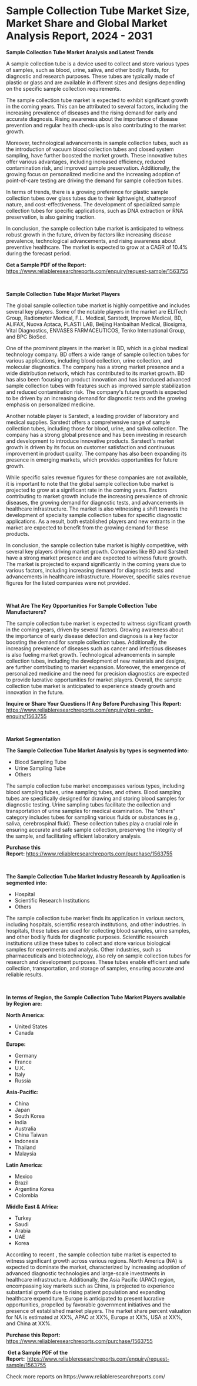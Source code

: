 <p><h1>Sample Collection Tube Market Size, Market Share and Global Market Analysis Report, 2024 - 2031</h1></p><p><strong>Sample Collection Tube Market Analysis and Latest Trends</strong></p>
<p><p>A sample collection tube is a device used to collect and store various types of samples, such as blood, urine, saliva, and other bodily fluids, for diagnostic and research purposes. These tubes are typically made of plastic or glass and are available in different sizes and designs depending on the specific sample collection requirements.</p><p>The sample collection tube market is expected to exhibit significant growth in the coming years. This can be attributed to several factors, including the increasing prevalence of diseases and the rising demand for early and accurate diagnosis. Rising awareness about the importance of disease prevention and regular health check-ups is also contributing to the market growth.</p><p>Moreover, technological advancements in sample collection tubes, such as the introduction of vacuum blood collection tubes and closed system sampling, have further boosted the market growth. These innovative tubes offer various advantages, including increased efficiency, reduced contamination risk, and improved sample preservation. Additionally, the growing focus on personalized medicine and the increasing adoption of point-of-care testing are driving the demand for sample collection tubes.</p><p>In terms of trends, there is a growing preference for plastic sample collection tubes over glass tubes due to their lightweight, shatterproof nature, and cost-effectiveness. The development of specialized sample collection tubes for specific applications, such as DNA extraction or RNA preservation, is also gaining traction.</p><p>In conclusion, the sample collection tube market is anticipated to witness robust growth in the future, driven by factors like increasing disease prevalence, technological advancements, and rising awareness about preventive healthcare. The market is expected to grow at a CAGR of 10.4% during the forecast period.</p></p>
<p><strong>Get a Sample PDF of the Report:&nbsp;</strong> <a href="https://www.reliableresearchreports.com/enquiry/request-sample/1563755">https://www.reliableresearchreports.com/enquiry/request-sample/1563755</a></p>
<p>&nbsp;</p>
<p><strong>Sample Collection Tube Major Market Players</strong></p>
<p><p>The global sample collection tube market is highly competitive and includes several key players. Some of the notable players in the market are ELITech Group, Radiometer Medical, F.L. Medical, Sarstedt, Improve Medical, BD, ALIFAX, Nuova Aptaca, PLASTI LAB, Beijing Hanbaihan Medical, Biosigma, Vital Diagnostics, ENVASES FARMACEUTICOS, Tenko International Group, and BPC BioSed.</p><p>One of the prominent players in the market is BD, which is a global medical technology company. BD offers a wide range of sample collection tubes for various applications, including blood collection, urine collection, and molecular diagnostics. The company has a strong market presence and a wide distribution network, which has contributed to its market growth. BD has also been focusing on product innovation and has introduced advanced sample collection tubes with features such as improved sample stabilization and reduced contamination risk. The company's future growth is expected to be driven by an increasing demand for diagnostic tests and the growing emphasis on personalized medicine.</p><p>Another notable player is Sarstedt, a leading provider of laboratory and medical supplies. Sarstedt offers a comprehensive range of sample collection tubes, including those for blood, urine, and saliva collection. The company has a strong global presence and has been investing in research and development to introduce innovative products. Sarstedt's market growth is driven by its focus on customer satisfaction and continuous improvement in product quality. The company has also been expanding its presence in emerging markets, which provides opportunities for future growth.</p><p>While specific sales revenue figures for these companies are not available, it is important to note that the global sample collection tube market is projected to grow at a significant rate in the coming years. Factors contributing to market growth include the increasing prevalence of chronic diseases, the growing demand for diagnostic tests, and advancements in healthcare infrastructure. The market is also witnessing a shift towards the development of specialty sample collection tubes for specific diagnostic applications. As a result, both established players and new entrants in the market are expected to benefit from the growing demand for these products.</p><p>In conclusion, the sample collection tube market is highly competitive, with several key players driving market growth. Companies like BD and Sarstedt have a strong market presence and are expected to witness future growth. The market is projected to expand significantly in the coming years due to various factors, including increasing demand for diagnostic tests and advancements in healthcare infrastructure. However, specific sales revenue figures for the listed companies were not provided.</p></p>
<p>&nbsp;</p>
<p><strong>What Are The Key Opportunities For Sample Collection Tube Manufacturers?</strong></p>
<p><p>The sample collection tube market is expected to witness significant growth in the coming years, driven by several factors. Growing awareness about the importance of early disease detection and diagnosis is a key factor boosting the demand for sample collection tubes. Additionally, the increasing prevalence of diseases such as cancer and infectious diseases is also fueling market growth. Technological advancements in sample collection tubes, including the development of new materials and designs, are further contributing to market expansion. Moreover, the emergence of personalized medicine and the need for precision diagnostics are expected to provide lucrative opportunities for market players. Overall, the sample collection tube market is anticipated to experience steady growth and innovation in the future.</p></p>
<p><strong>Inquire or Share Your Questions If Any Before Purchasing This Report:</strong> <a href="https://www.reliableresearchreports.com/enquiry/pre-order-enquiry/1563755">https://www.reliableresearchreports.com/enquiry/pre-order-enquiry/1563755</a></p>
<p>&nbsp;</p>
<p><strong>Market Segmentation</strong></p>
<p><strong>The Sample Collection Tube Market Analysis by types is segmented into:</strong></p>
<p><ul><li>Blood Sampling Tube</li><li>Urine Sampling Tube</li><li>Others</li></ul></p>
<p><p>The sample collection tube market encompasses various types, including blood sampling tubes, urine sampling tubes, and others. Blood sampling tubes are specifically designed for drawing and storing blood samples for diagnostic testing. Urine sampling tubes facilitate the collection and transportation of urine samples for medical examination. The "others" category includes tubes for sampling various fluids or substances (e.g., saliva, cerebrospinal fluid). These collection tubes play a crucial role in ensuring accurate and safe sample collection, preserving the integrity of the sample, and facilitating efficient laboratory analysis.</p></p>
<p><strong>Purchase this Report:&nbsp;</strong><a href="https://www.reliableresearchreports.com/purchase/1563755">https://www.reliableresearchreports.com/purchase/1563755</a></p>
<p>&nbsp;</p>
<p><strong>The Sample Collection Tube Market Industry Research by Application is segmented into:</strong></p>
<p><ul><li>Hospital</li><li>Scientific Research Institutions</li><li>Others</li></ul></p>
<p><p>The sample collection tube market finds its application in various sectors, including hospitals, scientific research institutions, and other industries. In hospitals, these tubes are used for collecting blood samples, urine samples, and other bodily fluids for diagnostic purposes. Scientific research institutions utilize these tubes to collect and store various biological samples for experiments and analysis. Other industries, such as pharmaceuticals and biotechnology, also rely on sample collection tubes for research and development purposes. These tubes enable efficient and safe collection, transportation, and storage of samples, ensuring accurate and reliable results.</p></p>
<p>&nbsp;</p>
<p><strong>In terms of Region, the Sample Collection Tube Market Players available by Region are:</strong></p>
<p>
    <p> <strong> North America: </strong>
        <ul>
            <li>United States</li>
            <li>Canada</li>
        </ul>
        </p> 
    <p> <strong> Europe: </strong>
        <ul>
            <li>Germany</li>
            <li>France</li>
            <li>U.K.</li>
            <li>Italy</li>
            <li>Russia</li>
        </ul>
        </p> 
    <p> <strong> Asia-Pacific: </strong>
        <ul>
            <li>China</li>
            <li>Japan</li>
            <li>South Korea</li>
            <li>India</li>
            <li>Australia</li>
            <li>China Taiwan</li>
            <li>Indonesia</li>
            <li>Thailand</li>
            <li>Malaysia</li>
        </ul>
        </p> 
    <p> <strong> Latin America: </strong>
        <ul>
            <li>Mexico</li>
            <li>Brazil</li>
            <li>Argentina Korea</li>
            <li>Colombia</li>
        </ul>
        </p> 
    <p> <strong> Middle East & Africa: </strong>
        <ul>
            <li>Turkey</li>
            <li>Saudi</li>
            <li>Arabia</li>
            <li>UAE</li>
            <li>Korea</li>
        </ul>
    </p>
    </p>
<p><p>According to recent , the sample collection tube market is expected to witness significant growth across various regions. North America (NA) is expected to dominate the market, characterized by increasing adoption of advanced diagnostic technologies and large-scale investments in healthcare infrastructure. Additionally, the Asia Pacific (APAC) region, encompassing key markets such as China, is projected to experience substantial growth due to rising patient population and expanding healthcare expenditure. Europe is anticipated to present lucrative opportunities, propelled by favorable government initiatives and the presence of established market players. The market share percent valuation for NA is estimated at XX%, APAC at XX%, Europe at XX%, USA at XX%, and China at XX%.</p></p>
<p><strong>Purchase this Report: </strong><a href="https://www.reliableresearchreports.com/purchase/1563755">https://www.reliableresearchreports.com/purchase/1563755</a></p>
<p>&nbsp;<strong>Get a Sample PDF of the Report:&nbsp;&nbsp;</strong><a href="https://www.reliableresearchreports.com/enquiry/request-sample/1563755">https://www.reliableresearchreports.com/enquiry/request-sample/1563755</a></p>
<p><strong></strong></p>
<p>Check more reports on https://www.reliableresearchreports.com/</p>